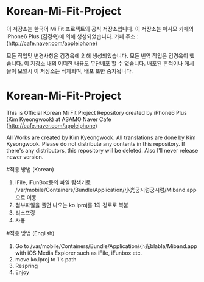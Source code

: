 # Korean-Mi-Fit-Project
이 저장소는 한국어 Mi Fit 프로젝트의 공식 저장소입니다. 이 저장소는 아사모 카페의 iPhone6 Plus (김경욱)에 의해 생성되었습니다.
카페 주소 : (http://cafe.naver.com/appleiphone)

모든 작업및 변경사항은 김경욱에 의해 생성되었습니다.
모든 번역 작업은 김경욱이 했습니다.
이 저장소 내의 어떠한 내용도 무단배포 할 수 없습니다.
배포된 흔적이나 게시물이 보일시 이 저장소는 삭제되며, 배포 또한 중지됩니다.

# Korean-Mi-Fit-Project
This is Official Korean Mi Fit Project Repository created by iPhone6 Plus (Kim Kyeongwook) at ASAMO Naver Cafe (http://cafe.naver.com/appleiphone)

All Works are created by Kim Kyeongwook.
All translations are done by Kim Kyeongwook.
Please do not distribute any contents in this repository.
If there's any distributors, this repository will be deleted. Also I'll never release newer version.

#적용 방법 (Korean)
1. iFile, iFunBox등의 파일 탐색기로 /var/mobile/Containers/Bundle/Application/小光궁시렁궁시렁/Miband.app으로 이동
2. 첨부파일을 풀면 나오는 ko.lproj를 1의 경로로 복붙
3. 리스프링
4. 사용

#적용 방법 (English)
1. Go to /var/mobile/Containers/Bundle/Application/小光blabla/Miband.app with iOS Media Explorer such as iFile, iFunbox etc.
2. move ko.lproj to 1's path
3. Respring
4. Enjoy
